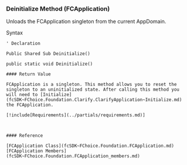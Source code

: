 ﻿### Deinitialize Method (FCApplication)

Unloads the FCApplication singleton from the current AppDomain.

Syntax

```vbnet
' Declaration

Public Shared Sub Deinitialize() 

public static void Deinitialize()

#### Return Value

FCApplication is a singleton. This method allows you to reset the singleton to an uninitialized state. After calling this method you will need to [Initialize](fcSDK~FChoice.Foundation.Clarify.ClarifyApplication~Initialize.md) the FCApplication.

[!include[Requirements](../partials/requirements.md)]



#### Reference

[FCApplication Class](fcSDK~FChoice.Foundation.FCApplication.md)  
[FCApplication Members](fcSDK~FChoice.Foundation.FCApplication_members.md)